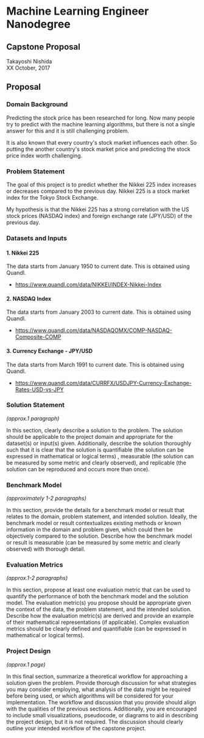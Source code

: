 # Machine Learning Engineer Nanodegree

## Capstone Proposal

Takayoshi Nishida  
XX October, 2017

## Proposal

### Domain Background

Predicting the stock price has been researched for long. 
Now many people try to predict with the machine learning algorithms, 
but there is not a single answer for this and it is still challenging problem.

It is also known that every country's stock market influences each other.
So putting the another country's stock market price and predicting the stock price index worth challenging.

### Problem Statement

The goal of this project is to predict whether the Nikkei 225 index increases or decreases compared to the previous day. 
Nikkei 225 is a stock market index for the Tokyo Stock Exchange. 

My hypothesis is that the Nikkei 225 has a strong correlation with the US stock prices (NASDAQ index) and foreign exchange rate (JPY/USD) of the previous day.

### Datasets and Inputs

#### 1. Nikkei 225 

The data starts from January 1950 to current date. This is obtained using Quandl.
- https://www.quandl.com/data/NIKKEI/INDEX-Nikkei-Index
#### 2. NASDAQ Index

The data starts from January 2003 to current date. This is obtained using Quandl.
- https://www.quandl.com/data/NASDAQOMX/COMP-NASDAQ-Composite-COMP

#### 3. Currency Exchange - JPY/USD

The data starts from March 1991 to current date. This is obtained using Quandl.
- https://www.quandl.com/data/CURRFX/USDJPY-Currency-Exchange-Rates-USD-vs-JPY

### Solution Statement
_(approx.1 paragraph)_

In this section, clearly describe a solution to the problem.
The solution should be applicable to the project domain and appropriate for the dataset(s) or input(s) given.
Additionally, describe the solution thoroughly such that it is clear that the solution is quantifiable 
(the solution can be expressed in mathematical or logical terms) , 
measurable (the solution can be measured by some metric and clearly observed), 
and replicable (the solution can be reproduced and occurs more than once).

### Benchmark Model
_(approximately 1-2 paragraphs)_

In this section, provide the details for a benchmark model or result that relates to the domain, 
problem statement, and intended solution.
Ideally, the benchmark model or result contextualizes existing methods or known information in the domain and problem given, 
which could then be objectively compared to the solution.
Describe how the benchmark model or result is measurable (can be measured by some metric and clearly observed) with thorough detail.

### Evaluation Metrics
_(approx.1-2 paragraphs)_

In this section, propose at least one evaluation metric that can be used to quantify the performance of both the benchmark model and the solution model.
The evaluation metric(s) you propose should be appropriate given the context of the data, the problem statement, and the intended solution.
Describe how the evaluation metric(s) are derived and provide an example of their mathematical representations (if applicable).
Complex evaluation metrics should be clearly defined and quantifiable (can be expressed in mathematical or logical terms).

### Project Design
_(approx.1 page)_

In this final section, summarize a theoretical workflow for approaching a solution given the problem.
Provide thorough discussion for what strategies you may consider employing, 
what analysis of the data might be required before being used, or which algorithms will be considered for your implementation.
The workflow and discussion that you provide should align with the qualities of the previous sections.
Additionally, you are encouraged to include small visualizations, pseudocode, 
or diagrams to aid in describing the project design, but it is not required.
The discussion should clearly outline your intended workflow of the capstone project.
